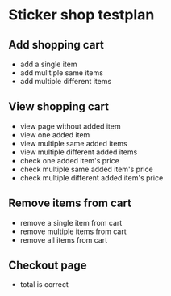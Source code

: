 # Sticker shop testplan
## Add shopping cart
- add a single item
- add mulltiple same items
- add multiple different items
## View shopping cart
- view page without added item
- view one added item
- view multiple same added items
- view multiple different added items
- check one added item's price
- check multiple same added item's price
- check multiple different added item's price
## Remove items from cart
- remove a single item from cart
- remove multiple items from cart
- remove all items from cart
## Checkout page
- total is correct